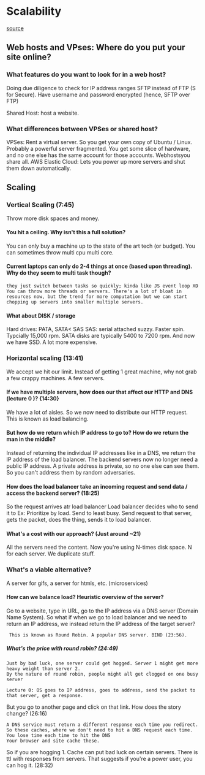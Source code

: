 # Scalability

[source](https://www.youtube.com/watch?v=-W9F__D3oY4)

## Web hosts and VPses: Where do you put your site online?

### What features do you want to look for in a web host?

  Doing due diligence to check for IP address ranges
  SFTP instead of FTP (S for Secure).
  Have username and password encrypted (hence, SFTP over FTP)

  Shared Host: host a website.

### What differences between VPSes or shared host?

  VPSes: Rent a virtual server. So you get your own copy of Ubuntu / Linux. Probably a powerful server fragmented.
  You get some slice of hardware, and no one else has the same account for those accounts.
  Webhostsyou share all.
  AWS Elastic Cloud: Lets you power up more servers and shut them down automatically.

## Scaling

### Vertical Scaling (7:45)

  Throw more disk spaces and money.

#### You hit a ceiling. Why isn't this a full solution?
  
  You can only buy a machine up to the state of the art tech (or budget).
  You can sometimes throw multi cpu multi core.

#### Current laptops can only do 2-4 things at once (based upon threading). Why do they seem to multi task though?

    they just switch between tasks so quickly; kinda like JS event loop XD
    You can throw more threads or servers. There's a lot of bloat in resources now, but the trend for more computation but we can start chopping up servers into smaller multiple servers.

#### What about DISK / storage

  Hard drives: PATA, SATA< SAS
  SAS: serial attached suzzy. Faster spin. Typcially 15,000 rpm. SATA disks are typically 5400 to 7200 rpm. 
  And now we have SSD. A lot more expensive.

### Horizontal scaling (13:41)

  We accept we hit our limit. Instead of getting 1 great machine, why not grab a few crappy machines.
  A few servers.

#### If we have multiple servers, how does our that affect our HTTP and DNS (lecture 0 )? {14:30}

  We have a lot of aisles. So we now need to distribute our HTTP request. This is known as load balancing.

#### But how do we return which IP address to go to? How do we return the man in the middle?

  Instead of returning the individual IP addresses like in a DNS, we return the IP address of the load balancer.
  The backend servers now no longer need a public IP address.
    A private address is private, so no one else can see them. So you can't address them by random adversaries.

#### How does the load balancer take an incoming request and send data / access the backend server? (18:25)

  So the request arrives atr load balancer
  Load balancer decides who to send it to
    Ex: Prioritize by load. Send to least busy.
  Send request to that server, gets the packet, does the thing, sends it to load balancer.

#### What's a cost with our approach? (Just around ~21)

  All the servers need the content. Now you're using N-times disk space. 
  N for each server. We duplicate stuff.

### What's a viable alternative?

  A server for gifs, a server for htmls, etc. (microservices)

#### How can we balance load? Heuristic overview of the server?

  Go to a website, type in URL, go to the IP address via a DNS server (Domain Name System).
  So what if when we go to load balancer and we need to return an IP address, we instead return the IP address of the target server?
  
     This is known as Round Robin. A popular DNS server. BIND (23:56).

##### What's the price with round robin? (24:49)

    Just by bad luck, one server could get hogged. Server 1 might get more heavy weight than server 2.
    By the nature of round robin, people might all get clogged on one busy server

    Lecture 0: OS goes to IP address, goes to address, send the packet to that server, get a response. 
    
  But you go to another page and click on that link. How does the story change? (26:16)
  
    A DNS service must return a different response each time you redirect.
    So these caches, where we don't need to hit a DNS request each time. You lose time each time to hit the DNS
    Your browser and site cache these. 
  So if you are hogging 1. Cache can put bad luck on certain servers.
  There is ttl with responses from servers. That suggests if you're a power user, you can hog it. (28:32)

